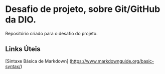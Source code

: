 # Desafio de projeto, sobre Git/GitHub da DIO. 
Repositório criado para o desafio do projeto. 

## Links Úteis
[Sintaxe Básica de Markdown] (https://www.markdownguide.org/basic-syntax/)
